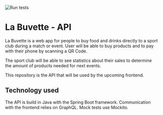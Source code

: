 ![Run tests](https://github.com/gondyb/La-Buvette-API/workflows/Run%20tests/badge.svg)

# La Buvette - API

La Buvette is a web app for people to buy food and drinks directly to a sport club during a match or event.
User will be able to buy products and to pay with their phone by scanning a QR Code.

The sport club will be able to see statistics about their sales to determine the amount of products needed for next events.

This repository is the API that will be used by the upcoming frontend.

## Technology used

The API is build in Java with the Spring Boot framework. Communication with the frontend relies on GraphQL. Mock tests use Mockito.
